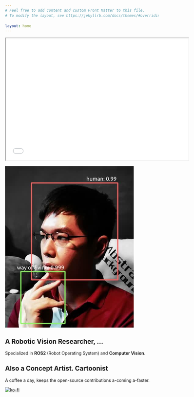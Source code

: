 ```yaml
---
# Feel free to add content and custom Front Matter to this file.
# To modify the layout, see https://jekyllrb.com/docs/themes/#overriding-theme-defaults

layout: home
---
```

<iframe src="html/animation.html" width="600" height="400"></iframe>

![](img/me.jpg)

## **A Robotic Vision Researcher, ...**
Specialized in **ROS2** (Robot Operating System) and **Computer Vision**. 
## **Also a Concept Artist. Cartoonist**

A coffee a day, keeps the open-source contributions a-coming a-faster.

[![ko-fi](https://ko-fi.com/img/githubbutton_sm.svg)](https://ko-fi.com/P5P6I60ZX)
